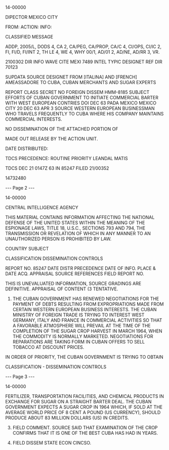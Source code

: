 14-00000

DIPECTOR
MEXICO CITY

FROM:
ACTION:
INFO:

CLASSIFIED MESSAGE

ADDP, 2005/L, DODS 4, CA 2, CA/PEG, CA/PROP, CA/C 4, CI/OPS, CI/IC 2, FI, FI/D, FI/INT 2, TH LE 4, WE 4, WHY 00/1, AD/01 2, AD/NE, AD/RR 3, VR.

2100302
DIR INFO WAVE CITE MEXI 7489
INTEL TYPIC DESIGNET
REF DIR 70123

SUPDATA SOURCE DESIGNET FROM [ITALINA] AND [FRENCH] AMEASSADORE TO
CUBA, CUBAN MERCHANTS AND SUGAR EXPERTS

REPORT CLASS SECRET NO FOREIGN DISSEM HMM-8185 SUBJECT EFFORTS
OF CUBAN GOVERNMENT TO INITIATE COMMERCIAL BARTER WITH WEST
EUROPEAN CONTRIES DOI DEC 63 PADA MEXICO MEXICO CITY 20 DEC 63
APR 3 SOURCE WESTERN EUROPEAN BUSINESSMAN WHO TRAVELS FREQUENTLY
TO CUBA WHERE HIS COMPANY MAINTAINS COMMERCIAL INTERESTS.

NO DISSEMINATION OF THE ATTACHED PORTION OF

MADE OUT
RELEASE BY THE ACTION UNIT.

DATE DISTRIBUTED:

TDCS
PRECEDENCE: ROUTINE
PRIORITY
LEANDAL
MATIS

TDCS
DEC 21 0147Z 63 IN 85247
FILED 21/00352

14732480

--- Page 2 ---

14-00000

CENTRAL INTELLIGENCE AGENCY

THIS MATERIAL CONTAINS INFORMATION AFFECTING THE NATIONAL DEFENSE OF THE UNITED STATES WITHIN THE MEANING OF THE ESPIONAGE LAWS, TITLE 18, U.S.C., SECTIONS 793 AND 794, THE TRANSMISSION OR REVELATION OF WHICH IN ANY MANNER TO AN UNAUTHORIZED PERSON IS PROHIBITED BY LAW.

COUNTRY
SUBJECT

CLASSIFICATION DISSEMINATION CONTROLS

REPORT NO. 85247
DATE DISTR
PRECEDENCE
DATE OF INFO.
PLACE &
DATE ACQ.
APPRAISAL
SOURCE
REFERENCES
FIELD REPORT NO.

THIS IS UNEVALUATED INFORMATION, SOURCE GRADINGS ARE DEFINITIVE. APPRAISAL OF CONTENT (3 TENTATIVE.

1. THE CUBAN GOVERNMENT HAS RENEWED NEGOTIATIONS FOR THE
PAYMENT OF DEBTS RESULTING FROM EXPROPRIATIONS MADE FROM CERTAIN
WESTERN EUROPEAN BUSINESS INTERESTS. THE CUBAN MINISTRY OF FOREIGN
TRADE IS TRYING TO INTEREST WEST GERMANY, ITALY AND FRANCE IN
COMMERCIAL ACTIVITIES SO THAT A FAVORABLE ATMOSPHERE WILL PREVAIL
AT THE TIME OF THE COMPLETION OF THE SUGAR CROP HARVEST IN MARCH
1964, WHEN THE COMMODITY IS NORMALLY MARKETED. NEGOTIATIONS FOR
REPARATIONS ARE TAKING FORM IN CUBAN OFFERS TO SELL TOBACCO AT
DISCOUNT PRICES.

IN ORDER OF PRIORITY, THE CUBAN GOVERNMENT IS TRYING TO OBTAIN

CLASSIFICATION - DISSEMINATION CONTROLS

--- Page 3 ---

14-00000

FERTILIZER, TRANSPORTATION FACILITIES, AND CHEMICAL PRODUCTS IN
EXCHANGE FOR SUGAR ON A STRAIGHT BARTER DEAL. THE CUBAN GOVERNMENT
EXPECTS A SUGAR CROP IN 1964 WHICH, IF SOLD AT THE AVERAGE
WORLD PRICE OF 8 CENT A POUND (US CURRENCY), SHOULD PRODUCE
ABOUT 83 MILLION DOLLARS (US) IN CREDITS.

3. FIELD COMMENT. SOURCE SAID THAT EXAMINATION OF THE CROP
CONFIRMS THAT IT IS ONE OF THE BEST CUBA HAS HAD IN YEARS.

4. FIELD DISSEM
STATE ECON CINCSO.
